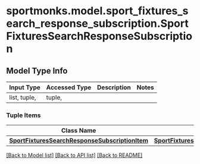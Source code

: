 # sportmonks.model.sport_fixtures_search_response_subscription.SportFixturesSearchResponseSubscription

## Model Type Info
Input Type | Accessed Type | Description | Notes
------------ | ------------- | ------------- | -------------
list, tuple,  | tuple,  |  | 

### Tuple Items
Class Name | Input Type | Accessed Type | Description | Notes
------------- | ------------- | ------------- | ------------- | -------------
[**SportFixturesSearchResponseSubscriptionItem**](SportFixturesSearchResponseSubscriptionItem.md) | [**SportFixturesSearchResponseSubscriptionItem**](SportFixturesSearchResponseSubscriptionItem.md) | [**SportFixturesSearchResponseSubscriptionItem**](SportFixturesSearchResponseSubscriptionItem.md) |  | 

[[Back to Model list]](../../README.md#documentation-for-models) [[Back to API list]](../../README.md#documentation-for-api-endpoints) [[Back to README]](../../README.md)

